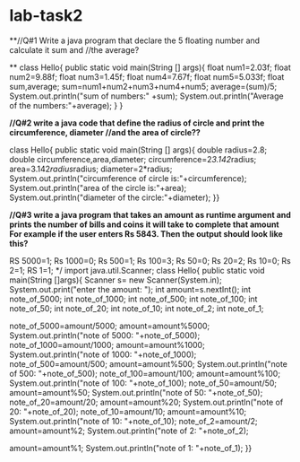 # lab-task2

**//Q#1 Write a java program that declare the 5 floating number and calculate it sum and //the average?


**
class Hello{
public static void main(String [] args){
float num1=2.03f;
float num2=9.88f;
float num3=1.45f;
float num4=7.67f;
float num5=5.033f;
float sum,average;
sum=num1+num2+num3+num4+num5;
average=(sum)/5;
System.out.println("sum of numbers:" +sum);
System.out.println("Average of the numbers:"+average);
}
}




**//Q#2 write a java code that define the radius of circle and print the circumference, diameter //and the area of circle??**


class Hello{
public static void main(String [] args){
double radius=2.8;
double circumference,area,diameter;
circumference=2*3.142*radius;
area=3.142*radius*radius;
diameter=2*radius;
System.out.println("circumference of circle is:"+circumference);
System.out.println("area of the circle is:"+area);
System.out.println("diameter of the circle:"+diameter);
}}




**//Q#3 write a java program that takes an amount as runtime argument and prints the number of bills and coins it will take to complete that amount
For example if the user enters Rs 5843. Then the output should look like this?**


RS 5000=1;
Rs 1000=0;
Rs 500=1;
Rs 100=3;
Rs 50=0;
Rs 20=2;
Rs 10=0;
Rs 2=1;
RS 1=1;
*/
import java.util.Scanner;
class Hello{
public static void main(String []args){
Scanner s= new Scanner(System.in);
System.out.print("enter the amount: ");
int amount=s.nextInt();
int note_of_5000;
int note_of_1000;
int note_of_500;
int note_of_100;
int note_of_50;
int note_of_20;
int note_of_10;
int note_of_2;
int note_of_1;

 note_of_5000=amount/5000;
amount=amount%5000;
System.out.println("note of 5000: "+note_of_5000);
note_of_1000=amount/1000;
amount=amount%1000;
System.out.println("note of 1000: "+note_of_1000);
note_of_500=amount/500;
amount=amount%500;
System.out.println("note of 500: "+note_of_500);
note_of_100=amount/100;
amount=amount%100;
System.out.println("note of 100: "+note_of_100);
note_of_50=amount/50;
amount=amount%50;
System.out.println("note of 50: "+note_of_50);
note_of_20=amount/20;
amount=amount%20;
System.out.println("note of 20: "+note_of_20);
note_of_10=amount/10;
amount=amount%10;
System.out.println("note of 10: "+note_of_10);
note_of_2=amount/2;
amount=amount%2;
System.out.println("note of 2: "+note_of_2);
 
amount=amount%1;
System.out.println("note of 1: "+note_of_1);
}}
